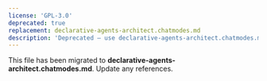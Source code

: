 ```yaml
---
license: 'GPL-3.0'
deprecated: true
replacement: declarative-agents-architect.chatmodes.md
description: 'Deprecated – use declarative-agents-architect.chatmodes.md instead.'
---
```


This file has been migrated to **declarative-agents-architect.chatmodes.md**. Update any references.
